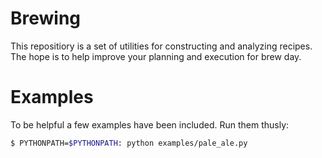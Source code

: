 # Brewing

This repositiory is a set of utilities for constructing and analyzing recipes.
The hope is to help improve your planning and execution for brew day.

# Examples

To be helpful a few examples have been included.  Run them thusly:

```sh
$ PYTHONPATH=$PYTHONPATH: python examples/pale_ale.py
```
